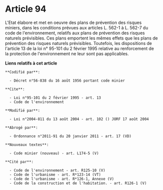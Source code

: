 # Article 94

L'Etat élabore et met en oeuvre des plans de prévention des risques miniers, dans les conditions prévues aux articles L.
562-1 à L. 562-7 du code de l'environnement, relatifs aux plans de prévention des risques naturels prévisibles. Ces plans
emportent les mêmes effets que les plans de prévention des risques naturels prévisibles. Toutefois, les dispositions de
l'article 13 de la loi n° 95-101 du 2 février 1995 relative au renforcement de la protection de l'environnement ne leur sont
pas applicables.

**Liens relatifs à cet article**

	**Codifié par**:

	  - Décret n°56-838 du 16 août 1956 portant code minier

	**Cite**:

	  - Loi n°95-101 du 2 février 1995 - art. 13
	  - Code de l'environnement

	**Modifié par**:

	  - Loi n°2004-811 du 13 août 2004 - art. 102 () JORF 17 août 2004

	**Abrogé par**:

	  - Ordonnance n°2011-91 du 20 janvier 2011 - art. 17 (VD)

	**Nouveaux textes**:

	  - Code minier (nouveau) - art. L174-5 (V)

	**Cité par**:

	  - Code de l'environnement - art. R125-10 (V)
	  - Code de l'urbanisme - art. R*123-14 (VT)
	  - Code de l'urbanisme - art. R*126-1, Annexe (V)
	  - Code de la construction et de l'habitation. - art. R126-1 (V)

